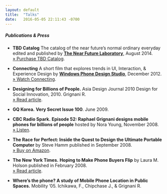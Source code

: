 ```yaml
---
layout: default
title:  "Talks"
date:   2016-05-05 22:11:43 -0700
---
```

##### Publications & Press

*   **TBD Catalog**
    The catalog of the near future’s normal ordinary everyday edited and published by **[The Near Future Laboratory](http://tbdcatalog.com/)**, August 2014.  
    [» Purchase TBD Catalog](http://nearfuturelaboratory.myshopify.com/products/tbd-catalog).

*   **Connecting**
    A short film that explores trends in UI, Interaction, & Experience Design by **[Windows Phone Design Studio](https://twitter.com/wpdesignteam)**, December 2012.  
    [» Watch Connecting](http://connectingthefilm.com/).

*   **Designing for Billions of People.**
    Asia Design Journal 2010 Design for Social Innovation, 2010\. Grignani R.  
    [» Read article](http://asiadesignjournal.blogspot.com/2011/12/asia-design-journal-vol5.html).

*   **GQ Korea.**
    **Very Secret Issue 100**. June 2009.

*   **CBC Radio Spark.**
    **Episode 52: Raphael Grignani designs mobile phones for billions of people** hosted by Nora Young, November 2008.  
    [» Listen](http://www.cbc.ca/radio/spark).

*   **The Race for Perfect: Inside the Quest to Design the Ultimate Portable Computer**
    by Steve Hamm published in September 2008.  
    [» Buy on Amazon](http://www.amazon.com/Race-Perfect-Ultimate-Portable-Computer/dp/0071606106/ref=sr_1_1?ie=UTF8&s=books&qid=1232926898&sr=1-1).

*   **The New York Times.**
    **Hoping to Make Phone Buyers Flip** by Laura M. Holson published in February 2008.  
    [» Read article](http://www.nytimes.com/2008/02/29/business/29cell.html?_r=1).

*   **Where’s the phone? A study of Mobile Phone Location in Public Spaces.**
    Mobility ’05\. Ichikawa, F., Chipchase J., & Grignani R.
